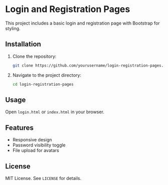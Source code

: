 # Login and Registration Pages

This project includes a basic login and registration page with Bootstrap for styling.

## Installation

1. Clone the repository:
    ```bash
    git clone https://github.com/yourusername/login-registration-pages.git
    ```
2. Navigate to the project directory:
    ```bash
    cd login-registration-pages
    ```

## Usage

Open `login.html` or `index.html` in your browser.


## Features

- Responsive design
- Password visibility toggle
- File upload for avatars

## License

MIT License. See `LICENSE` for details.

